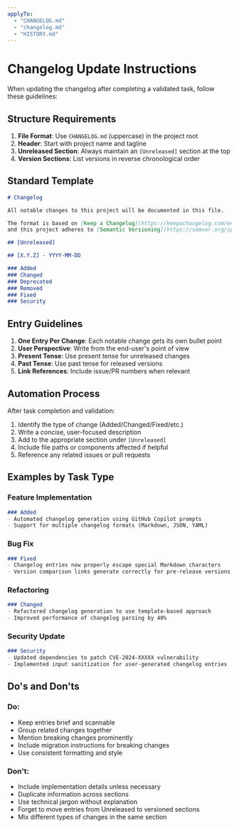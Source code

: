 ```yaml
---
applyTo:
  - "CHANGELOG.md"
  - "changelog.md"
  - "HISTORY.md"
---
```


# Changelog Update Instructions

When updating the changelog after completing a validated task, follow these guidelines:

## Structure Requirements

1. **File Format**: Use `CHANGELOG.md` (uppercase) in the project root
2. **Header**: Start with project name and tagline
3. **Unreleased Section**: Always maintain an `[Unreleased]` section at the top
4. **Version Sections**: List versions in reverse chronological order

## Standard Template

```markdown
# Changelog

All notable changes to this project will be documented in this file.

The format is based on [Keep a Changelog](https://keepachangelog.com/en/1.1.0/),
and this project adheres to [Semantic Versioning](https://semver.org/spec/v2.0.0.html).

## [Unreleased]

## [X.Y.Z] - YYYY-MM-DD

### Added
### Changed
### Deprecated
### Removed
### Fixed
### Security
```

## Entry Guidelines

1. **One Entry Per Change**: Each notable change gets its own bullet point
2. **User Perspective**: Write from the end-user's point of view
3. **Present Tense**: Use present tense for unreleased changes
4. **Past Tense**: Use past tense for released versions
5. **Link References**: Include issue/PR numbers when relevant

## Automation Process

After task completion and validation:
1. Identify the type of change (Added/Changed/Fixed/etc.)
2. Write a concise, user-focused description
3. Add to the appropriate section under `[Unreleased]`
4. Include file paths or components affected if helpful
5. Reference any related issues or pull requests

## Examples by Task Type

### Feature Implementation
```markdown
### Added
- Automated changelog generation using GitHub Copilot prompts
- Support for multiple changelog formats (Markdown, JSON, YAML)
```

### Bug Fix
```markdown
### Fixed
- Changelog entries now properly escape special Markdown characters
- Version comparison links generate correctly for pre-release versions
```

### Refactoring
```markdown
### Changed
- Refactored changelog generation to use template-based approach
- Improved performance of changelog parsing by 40%
```

### Security Update
```markdown
### Security
- Updated dependencies to patch CVE-2024-XXXXX vulnerability
- Implemented input sanitization for user-generated changelog entries
```

## Do's and Don'ts

### Do:
- Keep entries brief and scannable
- Group related changes together
- Mention breaking changes prominently
- Include migration instructions for breaking changes
- Use consistent formatting and style

### Don't:
- Include implementation details unless necessary
- Duplicate information across sections
- Use technical jargon without explanation
- Forget to move entries from Unreleased to versioned sections
- Mix different types of changes in the same section
